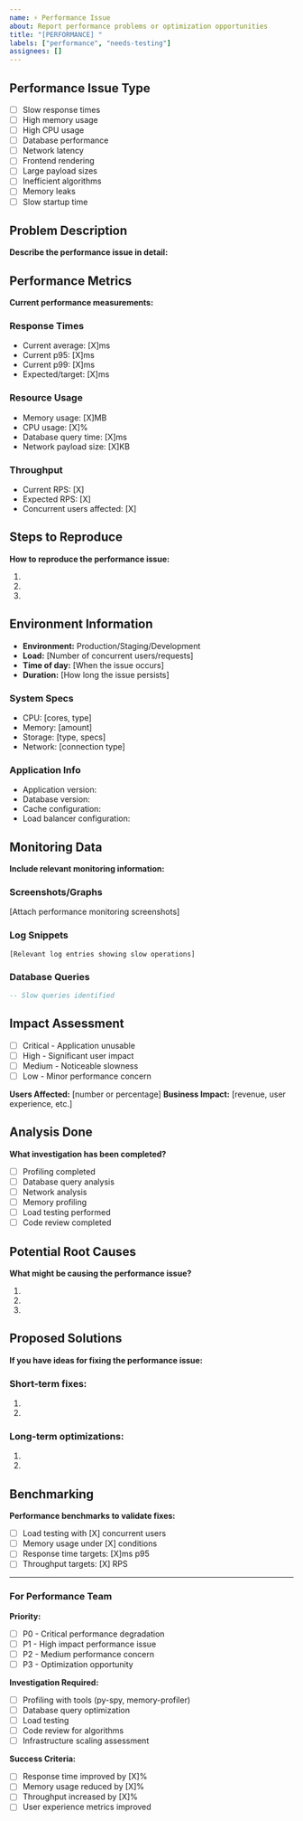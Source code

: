 ```yaml
---
name: ⚡ Performance Issue
about: Report performance problems or optimization opportunities
title: "[PERFORMANCE] "
labels: ["performance", "needs-testing"]
assignees: []
---
```


## Performance Issue Type
- [ ] Slow response times
- [ ] High memory usage
- [ ] High CPU usage
- [ ] Database performance
- [ ] Network latency
- [ ] Frontend rendering
- [ ] Large payload sizes
- [ ] Inefficient algorithms
- [ ] Memory leaks
- [ ] Slow startup time

## Problem Description
**Describe the performance issue in detail:**

## Performance Metrics
**Current performance measurements:**

### Response Times
- Current average: [X]ms
- Current p95: [X]ms
- Current p99: [X]ms
- Expected/target: [X]ms

### Resource Usage
- Memory usage: [X]MB
- CPU usage: [X]%
- Database query time: [X]ms
- Network payload size: [X]KB

### Throughput
- Current RPS: [X]
- Expected RPS: [X]
- Concurrent users affected: [X]

## Steps to Reproduce
**How to reproduce the performance issue:**

1.
2.
3.

## Environment Information
- **Environment:** Production/Staging/Development
- **Load:** [Number of concurrent users/requests]
- **Time of day:** [When the issue occurs]
- **Duration:** [How long the issue persists]

### System Specs
- CPU: [cores, type]
- Memory: [amount]
- Storage: [type, specs]
- Network: [connection type]

### Application Info
- Application version:
- Database version:
- Cache configuration:
- Load balancer configuration:

## Monitoring Data
**Include relevant monitoring information:**

### Screenshots/Graphs
[Attach performance monitoring screenshots]

### Log Snippets
```
[Relevant log entries showing slow operations]
```

### Database Queries
```sql
-- Slow queries identified
```

## Impact Assessment
- [ ] Critical - Application unusable
- [ ] High - Significant user impact
- [ ] Medium - Noticeable slowness
- [ ] Low - Minor performance concern

**Users Affected:** [number or percentage]
**Business Impact:** [revenue, user experience, etc.]

## Analysis Done
**What investigation has been completed?**

- [ ] Profiling completed
- [ ] Database query analysis
- [ ] Network analysis
- [ ] Memory profiling
- [ ] Load testing performed
- [ ] Code review completed

## Potential Root Causes
**What might be causing the performance issue?**

1.
2.
3.

## Proposed Solutions
**If you have ideas for fixing the performance issue:**

### Short-term fixes:
1.
2.

### Long-term optimizations:
1.
2.

## Benchmarking
**Performance benchmarks to validate fixes:**

- [ ] Load testing with [X] concurrent users
- [ ] Memory usage under [X] conditions
- [ ] Response time targets: [X]ms p95
- [ ] Throughput targets: [X] RPS

---

### For Performance Team

**Priority:**
- [ ] P0 - Critical performance degradation
- [ ] P1 - High impact performance issue
- [ ] P2 - Medium performance concern
- [ ] P3 - Optimization opportunity

**Investigation Required:**
- [ ] Profiling with tools (py-spy, memory-profiler)
- [ ] Database query optimization
- [ ] Load testing
- [ ] Code review for algorithms
- [ ] Infrastructure scaling assessment

**Success Criteria:**
- [ ] Response time improved by [X]%
- [ ] Memory usage reduced by [X]%
- [ ] Throughput increased by [X]%
- [ ] User experience metrics improved
